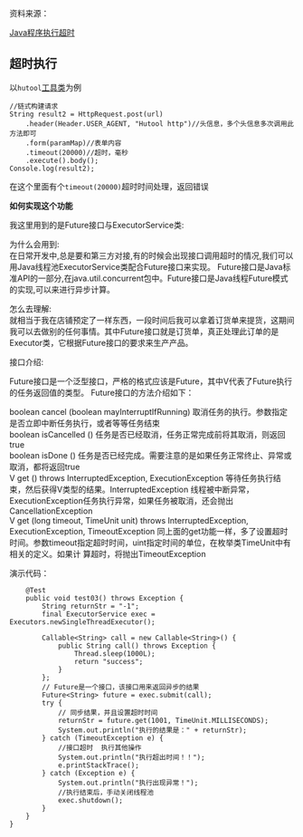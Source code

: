 资料来源：<br/>

[Java程序执行超时](https://blog.csdn.net/Hellos_Worlds/article/details/126287741)



## 超时执行

以`hutool`[工具类](https://www.hutool.cn/docs/#/http/Http%E8%AF%B7%E6%B1%82-HttpRequest.)为例

```
//链式构建请求
String result2 = HttpRequest.post(url)
    .header(Header.USER_AGENT, "Hutool http")//头信息，多个头信息多次调用此方法即可
    .form(paramMap)//表单内容
    .timeout(20000)//超时，毫秒
    .execute().body();
Console.log(result2);
```

在这个里面有个`timeout(20000)`超时时间处理，返回错误

**如何实现这个功能**



我这里用到的是Future接口与ExecutorService类:

为什么会用到:<br/>
在日常开发中,总是要和第三方对接,有的时候会出现接口调用超时的情况,我们可以用Java线程池ExecutorService类配合Future接口来实现。 Future接口是Java标准API的一部分,在java.util.concurrent包中。Future接口是Java线程Future模式的实现,可以来进行异步计算。

怎么去理解: <br/>
 就相当于我在店铺预定了一样东西，一段时间后我可以拿着订货单来提货，这期间我可以去做别的任何事情。其中Future接口就是订货单，真正处理此订单的是Executor类，它根据Future接口的要求来生产产品。

接口介绍:

Future接口是一个泛型接口，严格的格式应该是Future<V>，其中V代表了Future执行的任务返回值的类型。 Future接口的方法介绍如下：<br/>

boolean cancel (boolean mayInterruptIfRunning) 取消任务的执行。参数指定是否立即中断任务执行，或者等等任务结束<br/>
boolean isCancelled () 任务是否已经取消，任务正常完成前将其取消，则返回 true<br/>
boolean isDone () 任务是否已经完成。需要注意的是如果任务正常终止、异常或取消，都将返回true<br/>
V get () throws InterruptedException, ExecutionException  等待任务执行结束，然后获得V类型的结果。InterruptedException 线程被中断异常， ExecutionException任务执行异常，如果任务被取消，还会抛出CancellationException<br/>
V get (long timeout, TimeUnit unit) throws InterruptedException, ExecutionException, TimeoutException 同上面的get功能一样，多了设置超时时间。参数timeout指定超时时间，uint指定时间的单位，在枚举类TimeUnit中有相关的定义。如果计 算超时，将抛出TimeoutException<br/>

演示代码：
```
    @Test
    public void test03() throws Exception {
        String returnStr = "-1";
        final ExecutorService exec = Executors.newSingleThreadExecutor();

        Callable<String> call = new Callable<String>() {
            public String call() throws Exception {
                Thread.sleep(1000L);
                return "success";
            }
        };
        // Future是一个接口，该接口用来返回异步的结果
        Future<String> future = exec.submit(call);
        try {
            // 同步结果，并且设置超时时间
            returnStr = future.get(1001, TimeUnit.MILLISECONDS);
            System.out.println("执行的结果是：" + returnStr);
        } catch (TimeoutException e) {
            //接口超时  执行其他操作
            System.out.println("执行超出时间！！");
            e.printStackTrace();
        } catch (Exception e) {
            System.out.println("执行出现异常！");
            //执行结束后，手动关闭线程池
            exec.shutdown();
        }
    }
}
```
